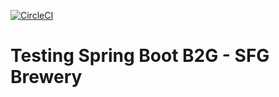 [![CircleCI](https://circleci.com/gh/oflorez1381/tsbb-sfg-brewery.svg?style=svg)](https://circleci.com/gh/oflorez1381/tsbb-sfg-brewery)

# Testing Spring Boot B2G - SFG Brewery
